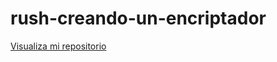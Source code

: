 # rush-creando-un-encriptador

<a href="https://hugonixon1.github.io/rush-creando-un-encriptador/">Visualiza mi repositorio</a>

